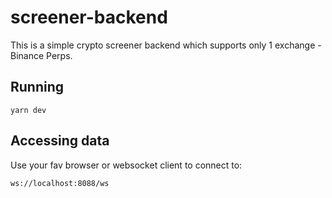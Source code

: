 # screener-backend

This is a simple crypto screener backend which supports only 1 exchange - Binance Perps.

## Running

`yarn dev`

## Accessing data

Use your fav browser or websocket client to connect to:

`ws://localhost:8088/ws`
